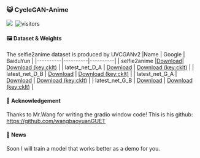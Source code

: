 ### 😺 CycleGAN-Anime
<a href="https://huggingface.co/spaces/PolarisFTL/CycleGAN-Anime" target="_blank"><img src="https://camo.githubusercontent.com/bf1cc43ca9bb32b43cdea69dc54ace1adf36eeeff60c6363e47c3e05e9d16269/68747470733a2f2f696d672e736869656c64732e696f2f62616467652f25463025394625413425393725323048756767696e67253230466163652d44656d6f732d626c7565"></a>&ensp;![visitors](https://visitor-badge.laobi.icu/badge?page_id=PolarisFTL.CycleGAN-Anime) <br />
#### 🖼️ Dataset & Weights
The selfie2anime dataset is produced by UVCGANv2 
|Name | Google | BaiduYun |
|----------|----------|----------|
| selfie2anime |[Download](https://drive.google.com/file/d/1PYUf3hE5g-3bb9OnbtxeqDt9lOnWj3nG/view)| [Download (key:cklt)](https://pan.baidu.com/s/1_u6MUEK7olZnpCOnGekD-w) |
| latest_net_D_A | [Download](https://drive.google.com/file/d/1vSMYj1FnPU2wF37YAdlhHMCWi4AWqQiO/view) | [Download (key:cklt)](https://pan.baidu.com/s/1_u6MUEK7olZnpCOnGekD-w) |
| latest_net_D_B | [Download](https://drive.google.com/file/d/1syGZWQyo2g25tRBkxu7i21mcB9bjDL3v/view) | [Download (key:cklt)](https://pan.baidu.com/s/1_u6MUEK7olZnpCOnGekD-w) |
| latest_net_G_A | [Download](https://drive.google.com/file/d/1KptrHelIfh8sIPUgCI9gbSF224OfmD79/view) | [Download (key:cklt)](https://pan.baidu.com/s/1_u6MUEK7olZnpCOnGekD-w) |
| latest_net_G_B | [Download](https://drive.google.com/file/d/1ucMYUZZ0Aa1IzYVABGjfQXlfQl0XnZwd/view) | [Download (key:cklt)](https://pan.baidu.com/s/1_u6MUEK7olZnpCOnGekD-w) |

#### 👻 Acknowledgement
Thanks to Mr.Wang for writing the gradio window code!
This is his github: https://github.com/wangbaoyuanGUET

#### 📢 News
Soon I will train a model that works better as a demo for you.

